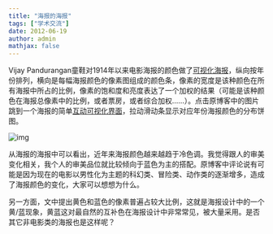```yaml
---
title: "海报的海报"
tags: ["学术交流"]
date: 2012-06-19
author: admin
mathjax: false
---
```


Vijay Pandurangan童鞋对1914年以来电影海报的颜色做了[可视化海报](http://www.vijayp.ca/blog/2012/06/colours-in-movie-posters-since-1914/)，纵向按年份排列，横向是每幅海报颜色的像素图组成的颜色条，像素的宽度是该种颜色在所有海报中所占的比例，像素的饱和度和亮度表达了一个加权的结果（可能是该种颜色在海报总像素中的比例，或者票房，或者综合加权……）。点击原博客中的图片跳到一个海报的简单[互动可视化界面](http://www.vijayp.ca/movies/index.html#1924)，拉动滑动条显示对应年份海报颜色的分布饼图。

![img](http://www.cad.zju.edu.cn/home/vagblog/wp-content/uploads/2012/06/movie_poster.jpg)

从海报的海报中可以看出，近年来海报颜色越来越趋于冷色调。我觉得跟人的审美变化相关，我个人的审美品位就比较倾向于蓝色为主的搭配。原博客中评论说有可能是因为现在的电影以男性化为主题的科幻类、冒险类、动作类的逐渐增多，造成了海报颜色的变化，大家可以想想为什么。

另一方面，文中提出黄色和蓝色的像素普遍占较大比例，这就是海报设计中的一个黄/蓝现象，黄蓝这对最自然的互补色在海报设计中非常常见，被大量采用。是否其它非电影类的海报也是这样呢？